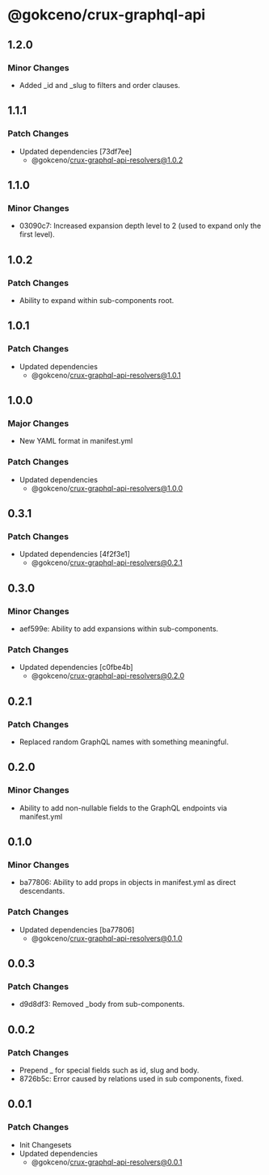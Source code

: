 # @gokceno/crux-graphql-api

## 1.2.0

### Minor Changes

- Added \_id and \_slug to filters and order clauses.

## 1.1.1

### Patch Changes

- Updated dependencies [73df7ee]
  - @gokceno/crux-graphql-api-resolvers@1.0.2

## 1.1.0

### Minor Changes

- 03090c7: Increased expansion depth level to 2 (used to expand only the first level).

## 1.0.2

### Patch Changes

- Ability to expand within sub-components root.

## 1.0.1

### Patch Changes

- Updated dependencies
  - @gokceno/crux-graphql-api-resolvers@1.0.1

## 1.0.0

### Major Changes

- New YAML format in manifest.yml

### Patch Changes

- Updated dependencies
  - @gokceno/crux-graphql-api-resolvers@1.0.0

## 0.3.1

### Patch Changes

- Updated dependencies [4f2f3e1]
  - @gokceno/crux-graphql-api-resolvers@0.2.1

## 0.3.0

### Minor Changes

- aef599e: Ability to add expansions within sub-components.

### Patch Changes

- Updated dependencies [c0fbe4b]
  - @gokceno/crux-graphql-api-resolvers@0.2.0

## 0.2.1

### Patch Changes

- Replaced random GraphQL names with something meaningful.

## 0.2.0

### Minor Changes

- Ability to add non-nullable fields to the GraphQL endpoints via manifest.yml

## 0.1.0

### Minor Changes

- ba77806: Ability to add props in objects in manifest.yml as direct descendants.

### Patch Changes

- Updated dependencies [ba77806]
  - @gokceno/crux-graphql-api-resolvers@0.1.0

## 0.0.3

### Patch Changes

- d9d8df3: Removed \_body from sub-components.

## 0.0.2

### Patch Changes

- Prepend \_ for special fields such as id, slug and body.
- 8726b5c: Error caused by relations used in sub components, fixed.

## 0.0.1

### Patch Changes

- Init Changesets
- Updated dependencies
  - @gokceno/crux-graphql-api-resolvers@0.0.1
